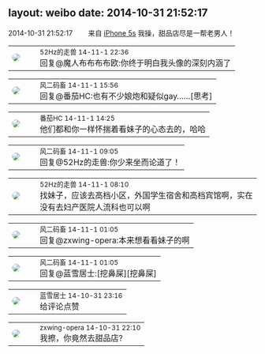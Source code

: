 layout: weibo
date: 2014-10-31 21:52:17
---
<meta name="referrer" content="no-referrer" />

2014-10-31 21:52:17  &nbsp;&nbsp;&nbsp;&nbsp;&nbsp;&nbsp; 来自 <a href="sinaweibo://customweibosource" rel="nofollow">iPhone 5s</a>
我操，甜品店尽是一帮老男人！ ​​​

<table style="width: 100%;">
  <tr>
    <td style="width: 40px;"><img style="border-radius:50%" src="https://tva4.sinaimg.cn/crop.0.0.180.180.50/8beaf773jw1e8qgp5bmzyj2050050aa8.jpg?KID=imgbed,tva&Expires=1624464151&ssig=qc9he4n60x"></td>
    <td colspan="2"><small>52Hz的走兽 14-11-1 22:36</small><br/>回复@魔人布布布布欧:你终于明白我头像的深刻内涵了</td>
  </tr>
</table>

<table style="width: 100%;">
  <tr>
    <td style="width: 40px;"><img style="border-radius:50%" src="https://tva3.sinaimg.cn/crop.0.0.639.639.50/6d2a6003jw8f3idy69w2gj20hs0hrt9g.jpg?KID=imgbed,tva&Expires=1624464151&ssig=xNZgXtQl7V"></td>
    <td colspan="2"><small>风二码畜 14-11-1 15:56</small><br/>回复@番茄HC:也有不少娘炮和疑似gay……[思考]</td>
  </tr>
</table>

<table style="width: 100%;">
  <tr>
    <td style="width: 40px;"><img style="border-radius:50%" src="https://tva4.sinaimg.cn/crop.0.0.100.100.50/96fcf04ejw1elxrupa39mj202s02s743.jpg?KID=imgbed,tva&Expires=1624464151&ssig=fT396VKYJX"></td>
    <td colspan="2"><small>番茄HC 14-11-1 14:25</small><br/>他们都和你一样怀揣着看妹子的心态去的，哈哈</td>
  </tr>
</table>

<table style="width: 100%;">
  <tr>
    <td style="width: 40px;"><img style="border-radius:50%" src="https://tva3.sinaimg.cn/crop.0.0.639.639.50/6d2a6003jw8f3idy69w2gj20hs0hrt9g.jpg?KID=imgbed,tva&Expires=1624464151&ssig=xNZgXtQl7V"></td>
    <td colspan="2"><small>风二码畜 14-11-1 09:05</small><br/>回复@52Hz的走兽:你少来坐而论道了！</td>
  </tr>
</table>

<table style="width: 100%;">
  <tr>
    <td style="width: 40px;"><img style="border-radius:50%" src="https://tva4.sinaimg.cn/crop.0.0.180.180.50/8beaf773jw1e8qgp5bmzyj2050050aa8.jpg?KID=imgbed,tva&Expires=1624464151&ssig=qc9he4n60x"></td>
    <td colspan="2"><small>52Hz的走兽 14-11-1 08:10</small><br/>找妹子，应该去高档小区，外国学生宿舍和高档宾馆啊，实在没有去妇产医院人流科也可以啊</td>
  </tr>
</table>

<table style="width: 100%;">
  <tr>
    <td style="width: 40px;"><img style="border-radius:50%" src="https://tva3.sinaimg.cn/crop.0.0.639.639.50/6d2a6003jw8f3idy69w2gj20hs0hrt9g.jpg?KID=imgbed,tva&Expires=1624464151&ssig=xNZgXtQl7V"></td>
    <td colspan="2"><small>风二码畜 14-11-1 01:05</small><br/>回复@zxwing-opera:本来想看看妹子的啊</td>
  </tr>
</table>

<table style="width: 100%;">
  <tr>
    <td style="width: 40px;"><img style="border-radius:50%" src="https://tva3.sinaimg.cn/crop.0.0.639.639.50/6d2a6003jw8f3idy69w2gj20hs0hrt9g.jpg?KID=imgbed,tva&Expires=1624464151&ssig=xNZgXtQl7V"></td>
    <td colspan="2"><small>风二码畜 14-11-1 01:05</small><br/>回复@蓝雪居士:[挖鼻屎][挖鼻屎]</td>
  </tr>
</table>

<table style="width: 100%;">
  <tr>
    <td style="width: 40px;"><img style="border-radius:50%" src="https://tva1.sinaimg.cn/crop.0.0.180.180.50/7978b307jw1e8qgp5bmzyj2050050aa8.jpg?KID=imgbed,tva&Expires=1624464151&ssig=KYtzRFwOMD"></td>
    <td colspan="2"><small>蓝雪居士 14-10-31 23:16</small><br/>给评论点赞</td>
  </tr>
</table>

<table style="width: 100%;">
  <tr>
    <td style="width: 40px;"><img style="border-radius:50%" src="https://tva4.sinaimg.cn/crop.0.0.180.180.50/735b8c72jw1e8qgp5bmzyj2050050aa8.jpg?KID=imgbed,tva&Expires=1624464151&ssig=X%2FGh0iW%2Brz"></td>
    <td colspan="2"><small>zxwing-opera 14-10-31 22:10</small><br/>我擦，你竟然去甜品店?</td>
  </tr>
</table>
